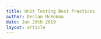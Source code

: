 ```yaml
---
title: Unit Testing Best Practices
author: Declan McKenna
date: Jun 29th 2019
layout: article
---
```

